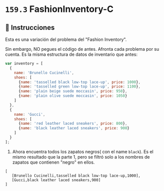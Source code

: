 # `159.3` FashionInventory-C

## 📝 Instrucciones

Esta es una variación del problema del "Fashion Inventory".

Sin embargo, NO pegues el código de antes. Afronta cada problema por su cuenta.
Es la misma estructura de datos de inventario que antes: 


```js
var inventory = [
  {
    name: 'Brunello Cucinelli',
    shoes: [
      {name: 'tasselled black low-top lace-up', price: 1000},
      {name: 'tasselled green low-top lace-up', price: 1100},
      {name: 'plain beige suede moccasin', price: 950},
      {name: 'plain olive suede moccasin', price: 1050}
    ]
  },
  {
    name: 'Gucci',
    shoes: [
      {name: 'red leather laced sneakers', price: 800},
      {name: 'black leather laced sneakers', price: 900}
    ]
  }
];
```

 1. Ahora encuentra todos los zapatos negros( con el name `black`). Es el mismo resultado que la parte 1, pero se filtró solo a los nombres de zapatos que contienen "negro" en ellos. 
 
```Js
[
   [Brunello Cucinelli,tasselled black low-top lace-up,1000],
   [Gucci,black leather laced sneakers,900]
]
```